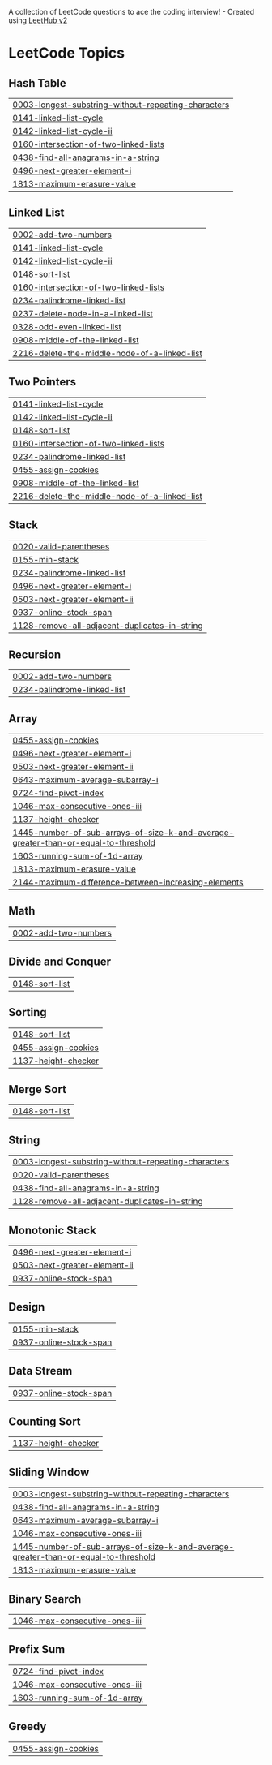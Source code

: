 A collection of LeetCode questions to ace the coding interview! - Created using [LeetHub v2](https://github.com/arunbhardwaj/LeetHub-2.0)
<!---LeetCode Topics Start-->
# LeetCode Topics
## Hash Table
|  |
| ------- |
| [0003-longest-substring-without-repeating-characters](https://github.com/janhvichandnani14/Leetcode-Solutions/tree/master/0003-longest-substring-without-repeating-characters) |
| [0141-linked-list-cycle](https://github.com/janhvichandnani14/Leetcode-Solutions/tree/master/0141-linked-list-cycle) |
| [0142-linked-list-cycle-ii](https://github.com/janhvichandnani14/Leetcode-Solutions/tree/master/0142-linked-list-cycle-ii) |
| [0160-intersection-of-two-linked-lists](https://github.com/janhvichandnani14/Leetcode-Solutions/tree/master/0160-intersection-of-two-linked-lists) |
| [0438-find-all-anagrams-in-a-string](https://github.com/janhvichandnani14/Leetcode-Solutions/tree/master/0438-find-all-anagrams-in-a-string) |
| [0496-next-greater-element-i](https://github.com/janhvichandnani14/Leetcode-Solutions/tree/master/0496-next-greater-element-i) |
| [1813-maximum-erasure-value](https://github.com/janhvichandnani14/Leetcode-Solutions/tree/master/1813-maximum-erasure-value) |
## Linked List
|  |
| ------- |
| [0002-add-two-numbers](https://github.com/janhvichandnani14/Leetcode-Solutions/tree/master/0002-add-two-numbers) |
| [0141-linked-list-cycle](https://github.com/janhvichandnani14/Leetcode-Solutions/tree/master/0141-linked-list-cycle) |
| [0142-linked-list-cycle-ii](https://github.com/janhvichandnani14/Leetcode-Solutions/tree/master/0142-linked-list-cycle-ii) |
| [0148-sort-list](https://github.com/janhvichandnani14/Leetcode-Solutions/tree/master/0148-sort-list) |
| [0160-intersection-of-two-linked-lists](https://github.com/janhvichandnani14/Leetcode-Solutions/tree/master/0160-intersection-of-two-linked-lists) |
| [0234-palindrome-linked-list](https://github.com/janhvichandnani14/Leetcode-Solutions/tree/master/0234-palindrome-linked-list) |
| [0237-delete-node-in-a-linked-list](https://github.com/janhvichandnani14/Leetcode-Solutions/tree/master/0237-delete-node-in-a-linked-list) |
| [0328-odd-even-linked-list](https://github.com/janhvichandnani14/Leetcode-Solutions/tree/master/0328-odd-even-linked-list) |
| [0908-middle-of-the-linked-list](https://github.com/janhvichandnani14/Leetcode-Solutions/tree/master/0908-middle-of-the-linked-list) |
| [2216-delete-the-middle-node-of-a-linked-list](https://github.com/janhvichandnani14/Leetcode-Solutions/tree/master/2216-delete-the-middle-node-of-a-linked-list) |
## Two Pointers
|  |
| ------- |
| [0141-linked-list-cycle](https://github.com/janhvichandnani14/Leetcode-Solutions/tree/master/0141-linked-list-cycle) |
| [0142-linked-list-cycle-ii](https://github.com/janhvichandnani14/Leetcode-Solutions/tree/master/0142-linked-list-cycle-ii) |
| [0148-sort-list](https://github.com/janhvichandnani14/Leetcode-Solutions/tree/master/0148-sort-list) |
| [0160-intersection-of-two-linked-lists](https://github.com/janhvichandnani14/Leetcode-Solutions/tree/master/0160-intersection-of-two-linked-lists) |
| [0234-palindrome-linked-list](https://github.com/janhvichandnani14/Leetcode-Solutions/tree/master/0234-palindrome-linked-list) |
| [0455-assign-cookies](https://github.com/janhvichandnani14/Leetcode-Solutions/tree/master/0455-assign-cookies) |
| [0908-middle-of-the-linked-list](https://github.com/janhvichandnani14/Leetcode-Solutions/tree/master/0908-middle-of-the-linked-list) |
| [2216-delete-the-middle-node-of-a-linked-list](https://github.com/janhvichandnani14/Leetcode-Solutions/tree/master/2216-delete-the-middle-node-of-a-linked-list) |
## Stack
|  |
| ------- |
| [0020-valid-parentheses](https://github.com/janhvichandnani14/Leetcode-Solutions/tree/master/0020-valid-parentheses) |
| [0155-min-stack](https://github.com/janhvichandnani14/Leetcode-Solutions/tree/master/0155-min-stack) |
| [0234-palindrome-linked-list](https://github.com/janhvichandnani14/Leetcode-Solutions/tree/master/0234-palindrome-linked-list) |
| [0496-next-greater-element-i](https://github.com/janhvichandnani14/Leetcode-Solutions/tree/master/0496-next-greater-element-i) |
| [0503-next-greater-element-ii](https://github.com/janhvichandnani14/Leetcode-Solutions/tree/master/0503-next-greater-element-ii) |
| [0937-online-stock-span](https://github.com/janhvichandnani14/Leetcode-Solutions/tree/master/0937-online-stock-span) |
| [1128-remove-all-adjacent-duplicates-in-string](https://github.com/janhvichandnani14/Leetcode-Solutions/tree/master/1128-remove-all-adjacent-duplicates-in-string) |
## Recursion
|  |
| ------- |
| [0002-add-two-numbers](https://github.com/janhvichandnani14/Leetcode-Solutions/tree/master/0002-add-two-numbers) |
| [0234-palindrome-linked-list](https://github.com/janhvichandnani14/Leetcode-Solutions/tree/master/0234-palindrome-linked-list) |
## Array
|  |
| ------- |
| [0455-assign-cookies](https://github.com/janhvichandnani14/Leetcode-Solutions/tree/master/0455-assign-cookies) |
| [0496-next-greater-element-i](https://github.com/janhvichandnani14/Leetcode-Solutions/tree/master/0496-next-greater-element-i) |
| [0503-next-greater-element-ii](https://github.com/janhvichandnani14/Leetcode-Solutions/tree/master/0503-next-greater-element-ii) |
| [0643-maximum-average-subarray-i](https://github.com/janhvichandnani14/Leetcode-Solutions/tree/master/0643-maximum-average-subarray-i) |
| [0724-find-pivot-index](https://github.com/janhvichandnani14/Leetcode-Solutions/tree/master/0724-find-pivot-index) |
| [1046-max-consecutive-ones-iii](https://github.com/janhvichandnani14/Leetcode-Solutions/tree/master/1046-max-consecutive-ones-iii) |
| [1137-height-checker](https://github.com/janhvichandnani14/Leetcode-Solutions/tree/master/1137-height-checker) |
| [1445-number-of-sub-arrays-of-size-k-and-average-greater-than-or-equal-to-threshold](https://github.com/janhvichandnani14/Leetcode-Solutions/tree/master/1445-number-of-sub-arrays-of-size-k-and-average-greater-than-or-equal-to-threshold) |
| [1603-running-sum-of-1d-array](https://github.com/janhvichandnani14/Leetcode-Solutions/tree/master/1603-running-sum-of-1d-array) |
| [1813-maximum-erasure-value](https://github.com/janhvichandnani14/Leetcode-Solutions/tree/master/1813-maximum-erasure-value) |
| [2144-maximum-difference-between-increasing-elements](https://github.com/janhvichandnani14/Leetcode-Solutions/tree/master/2144-maximum-difference-between-increasing-elements) |
## Math
|  |
| ------- |
| [0002-add-two-numbers](https://github.com/janhvichandnani14/Leetcode-Solutions/tree/master/0002-add-two-numbers) |
## Divide and Conquer
|  |
| ------- |
| [0148-sort-list](https://github.com/janhvichandnani14/Leetcode-Solutions/tree/master/0148-sort-list) |
## Sorting
|  |
| ------- |
| [0148-sort-list](https://github.com/janhvichandnani14/Leetcode-Solutions/tree/master/0148-sort-list) |
| [0455-assign-cookies](https://github.com/janhvichandnani14/Leetcode-Solutions/tree/master/0455-assign-cookies) |
| [1137-height-checker](https://github.com/janhvichandnani14/Leetcode-Solutions/tree/master/1137-height-checker) |
## Merge Sort
|  |
| ------- |
| [0148-sort-list](https://github.com/janhvichandnani14/Leetcode-Solutions/tree/master/0148-sort-list) |
## String
|  |
| ------- |
| [0003-longest-substring-without-repeating-characters](https://github.com/janhvichandnani14/Leetcode-Solutions/tree/master/0003-longest-substring-without-repeating-characters) |
| [0020-valid-parentheses](https://github.com/janhvichandnani14/Leetcode-Solutions/tree/master/0020-valid-parentheses) |
| [0438-find-all-anagrams-in-a-string](https://github.com/janhvichandnani14/Leetcode-Solutions/tree/master/0438-find-all-anagrams-in-a-string) |
| [1128-remove-all-adjacent-duplicates-in-string](https://github.com/janhvichandnani14/Leetcode-Solutions/tree/master/1128-remove-all-adjacent-duplicates-in-string) |
## Monotonic Stack
|  |
| ------- |
| [0496-next-greater-element-i](https://github.com/janhvichandnani14/Leetcode-Solutions/tree/master/0496-next-greater-element-i) |
| [0503-next-greater-element-ii](https://github.com/janhvichandnani14/Leetcode-Solutions/tree/master/0503-next-greater-element-ii) |
| [0937-online-stock-span](https://github.com/janhvichandnani14/Leetcode-Solutions/tree/master/0937-online-stock-span) |
## Design
|  |
| ------- |
| [0155-min-stack](https://github.com/janhvichandnani14/Leetcode-Solutions/tree/master/0155-min-stack) |
| [0937-online-stock-span](https://github.com/janhvichandnani14/Leetcode-Solutions/tree/master/0937-online-stock-span) |
## Data Stream
|  |
| ------- |
| [0937-online-stock-span](https://github.com/janhvichandnani14/Leetcode-Solutions/tree/master/0937-online-stock-span) |
## Counting Sort
|  |
| ------- |
| [1137-height-checker](https://github.com/janhvichandnani14/Leetcode-Solutions/tree/master/1137-height-checker) |
## Sliding Window
|  |
| ------- |
| [0003-longest-substring-without-repeating-characters](https://github.com/janhvichandnani14/Leetcode-Solutions/tree/master/0003-longest-substring-without-repeating-characters) |
| [0438-find-all-anagrams-in-a-string](https://github.com/janhvichandnani14/Leetcode-Solutions/tree/master/0438-find-all-anagrams-in-a-string) |
| [0643-maximum-average-subarray-i](https://github.com/janhvichandnani14/Leetcode-Solutions/tree/master/0643-maximum-average-subarray-i) |
| [1046-max-consecutive-ones-iii](https://github.com/janhvichandnani14/Leetcode-Solutions/tree/master/1046-max-consecutive-ones-iii) |
| [1445-number-of-sub-arrays-of-size-k-and-average-greater-than-or-equal-to-threshold](https://github.com/janhvichandnani14/Leetcode-Solutions/tree/master/1445-number-of-sub-arrays-of-size-k-and-average-greater-than-or-equal-to-threshold) |
| [1813-maximum-erasure-value](https://github.com/janhvichandnani14/Leetcode-Solutions/tree/master/1813-maximum-erasure-value) |
## Binary Search
|  |
| ------- |
| [1046-max-consecutive-ones-iii](https://github.com/janhvichandnani14/Leetcode-Solutions/tree/master/1046-max-consecutive-ones-iii) |
## Prefix Sum
|  |
| ------- |
| [0724-find-pivot-index](https://github.com/janhvichandnani14/Leetcode-Solutions/tree/master/0724-find-pivot-index) |
| [1046-max-consecutive-ones-iii](https://github.com/janhvichandnani14/Leetcode-Solutions/tree/master/1046-max-consecutive-ones-iii) |
| [1603-running-sum-of-1d-array](https://github.com/janhvichandnani14/Leetcode-Solutions/tree/master/1603-running-sum-of-1d-array) |
## Greedy
|  |
| ------- |
| [0455-assign-cookies](https://github.com/janhvichandnani14/Leetcode-Solutions/tree/master/0455-assign-cookies) |
<!---LeetCode Topics End-->